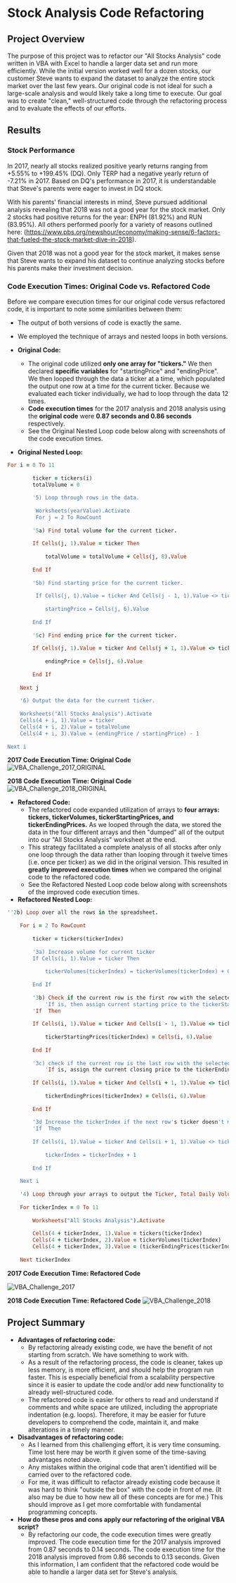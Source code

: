 # Stock Analysis Code Refactoring
  
## Project Overview

The purpose of this project was to refactor our "All Stocks Analysis" code written in VBA with Excel to handle a larger data set and run more efficiently. While the initial version worked well for a dozen stocks, our customer Steve wants to expand the dataset to analyze the entire stock market over the last few years. Our original code is not ideal for such a large-scale analysis and would likely take a long time to execute. Our goal was to create "clean," well-structured code through the refactoring process and to evaluate the effects of our efforts.  

## Results

### Stock Performance

In 2017, nearly all stocks realized positive yearly returns ranging from +5.55% to +199.45% (DQ). Only TERP had a negative yearly return of -7.21% in 2017. Based on DQ's performance in 2017, it is understandable that Steve's parents were eager to invest in DQ stock.

With his parents' financial interests in mind, Steve pursued additional analysis revealing that 2018 was not a good year for the stock market. Only 2 stocks had positive returns for the year: ENPH (81.92%) and RUN (83.95%). All others performed poorly for a variety of reasons outlined here: 
(https://www.pbs.org/newshour/economy/making-sense/6-factors-that-fueled-the-stock-market-dive-in-2018).
 
Given that 2018 was not a good year for the stock market, it makes sense that Steve wants to expand his dataset to continue analyzing stocks before his parents make their investment decision. 

### Code Execution Times: Original Code vs. Refactored Code

Before we compare execution times for our original code versus refactored code, it is important to note some similarities between them: 
- The output of both versions of code is exactly the same.
- We employed the technique of arrays and nested loops in both versions.

- **Original Code:**
  - The original code utilized **only one array for "tickers."** We then declared **specific variables** for "startingPrice" and "endingPrice". We then looped through the data a ticker at a time, which populated the output one row at a time for the current ticker. Because we evaluated each ticker individually, we had to loop through the data 12 times.
  - **Code execution times** for the 2017 analysis and 2018 analysis using the **original code** were **0.87 seconds and 0.86 seconds** respectively.
  - See the Original Nested Loop code below along with screenshots of the code execution times.  
- **Original Nested Loop:**
```ruby
For i = 0 To 11
    
        ticker = tickers(i)
        totalVolume = 0
    
        '5) Loop through rows in the data.
        
         Worksheets(yearValue).Activate
         For j = 2 To RowCount
                
        '5a) Find total volume for the current ticker.
        
        If Cells(j, 1).Value = ticker Then
        
            totalVolume = totalVolume + Cells(j, 8).Value
            
        End If
        
        '5b) Find starting price for the current ticker.
        
         If Cells(j, 1).Value = ticker And Cells(j - 1, 1).Value <> ticker Then
        
            startingPrice = Cells(j, 6).Value
        
        End If
        
        '5c) Find ending price for the current ticker.
        
        If Cells(j, 1).Value = ticker And Cells(j + 1, 1).Value <> ticker Then
        
            endingPrice = Cells(j, 6).Value
            
        End If
        
    Next j
        
    '6) Output the data for the current ticker.
            
    Worksheets("All Stocks Analysis").Activate
    Cells(4 + i, 1).Value = ticker
    Cells(4 + i, 2).Value = totalVolume
    Cells(4 + i, 3).Value = (endingPrice / startingPrice) - 1
    
Next i
```
**2017 Code Execution Time: Original Code**
![VBA_Challenge_2017_ORIGINAL](Resources/VBA_Challenge_2017_ORIGINAL.png)

**2018 Code Execution Time: Original Code**
![VBA_Challenge_2018_ORIGINAL](Resources/VBA_Challenge_2018_ORIGINAL.png)

  - **Refactored Code:**
    - The refactored code expanded utilization of arrays to **four arrays: tickers, tickerVolumes, tickerStartingPrices, and tickerEndingPrices.** As we looped through the data, we stored the data in the four different arrays and then "dumped" all of the output into our "All Stocks Analysis" worksheet at the end.    
    - This strategy facilitated a complete analysis of all stocks after only one loop through the data rather than looping through it twelve times (i.e. once per ticker) as we did in the original version. This resulted in **greatly improved execution times** when we compared the original code to the refactored code. 
    - See the Refactored Nested Loop code below along with screenshots of the improved code execution times.
  - **Refactored Nested Loop:**
```ruby
''2b) Loop over all the rows in the spreadsheet.
    
    For i = 2 To RowCount
    
        ticker = tickers(tickerIndex)
    
        '3a) Increase volume for current ticker
        If Cells(i, 1).Value = ticker Then
        
            tickerVolumes(tickerIndex) = tickerVolumes(tickerIndex) + Cells(i, 8).Value
            
        End If
                
        '3b) Check if the current row is the first row with the selected tickerIndex.
            'If is, then assign current starting price to the tickerStartingPrices variable
        'If  Then
        
        If Cells(i, 1).Value = ticker And Cells(i - 1, 1).Value <> ticker Then
        
            tickerStartingPrices(tickerIndex) = Cells(i, 6).Value
                    
        End If
        
        '3c) check if the current row is the last row with the selected tickerIndex
            'If is, assign the current closing price to the tickerEndingPrices variable
            
        If Cells(i, 1).Value = ticker And Cells(i + 1, 1).Value <> ticker Then
        
            tickerEndingPrices(tickerIndex) = Cells(i, 6).Value
        
        End If
                    
        '3d Increase the tickerIndex if the next row's ticker doesn't match previous row's ticker.
        'If  Then
        
        If Cells(i, 1).Value = ticker And Cells(i + 1, 1).Value <> ticker Then
        
            tickerIndex = tickerIndex + 1
            
        End If
        
    Next i
    
    '4) Loop through your arrays to output the Ticker, Total Daily Volume, and Return.
    
    For tickerIndex = 0 To 11
        
        Worksheets("All Stocks Analysis").Activate
        
        Cells(4 + tickerIndex, 1).Value = tickers(tickerIndex)
        Cells(4 + tickerIndex, 2).Value = tickerVolumes(tickerIndex)
        Cells(4 + tickerIndex, 3).Value = (tickerEndingPrices(tickerIndex) / tickerStartingPrices(tickerIndex)) - 1
        
    Next tickerIndex
```
**2017 Code Execution Time: Refactored Code**

![VBA_Challenge_2017](Resources/VBA_Challenge_2017.png)

**2018 Code Execution Time: Refactored Code**
![VBA_Challenge_2018](Resources/VBA_Challenge_2018.png)

## Project Summary

- **Advantages of refactoring code:**
  - By refactoring already existing code, we have the benefit of not starting from scratch. We have something to work with. 
  - As a result of the refactoring process, the code is cleaner, takes up less memory, is more efficient, and should help the program run faster. This is especially beneficial from a scalability perspective since it is easier to update the code and/or add new functionality to already well-structured code.
  - The refactored code is easier for others to read and understand if comments and white space are utilized, including the appropriate indentation (e.g. loops). Therefore, it may be easier for future developers to comprehend the code, maintain it, and make alterations in a timely manner. 
- **Disadvantages of refactoring code:** 
  - As I learned from this challenging effort, it is very time consuming. Time lost here may be worth it given some of the time-saving advantages noted above.
  - Any mistakes within the original code that aren't identified will be carried over to the refactored code.  
  - For me, it was difficult to refactor already existing code because it was hard to think "outside the box" with the code in front of me. (It also may be due to how new all of these concepts are for me.) This should improve as I get more comfortable with fundamental programming concepts.   
- **How do these pros and cons apply our refactoring of the original VBA script?**
  - By refactoring our code, the code execution times were greatly improved. The code execution time for the 2017 analysis improved from 0.87 seconds to 0.14 seconds. The code execution time for the 2018 analysis improved from 0.86 seconds to 0.13 seconds. Given this information, I am confident that the refactored code would be able to handle a larger data set for Steve's analysis.  
